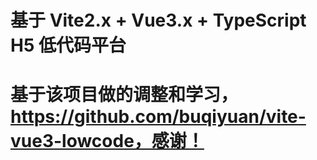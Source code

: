 # 基于 Vite2.x + Vue3.x + TypeScript H5 低代码平台
# 基于该项目做的调整和学习，https://github.com/buqiyuan/vite-vue3-lowcode，感谢！
